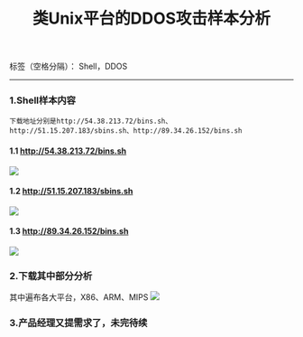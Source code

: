 ﻿---
title: 类Unix平台的DDOS攻击样本分析
---


标签（空格分隔）： Shell，DDOS

---

### 1.Shell样本内容
```
下载地址分别是http://54.38.213.72/bins.sh、http://51.15.207.183/sbins.sh、http://89.34.26.152/bins.sh
```
#### 1.1 http://54.38.213.72/bins.sh
![](https://i.screenshot.net/p431qtn)
#### 1.2 http://51.15.207.183/sbins.sh
![](https://i.screenshot.net/oql2jbn)
#### 1.3 http://89.34.26.152/bins.sh
![](https://i.screenshot.net/mkrmpfk)

### 2.下载其中部分分析
其中遍布各大平台，X86、ARM、MIPS
![](https://i.screenshot.net/px97oag)
### 3.产品经理又提需求了，未完待续



